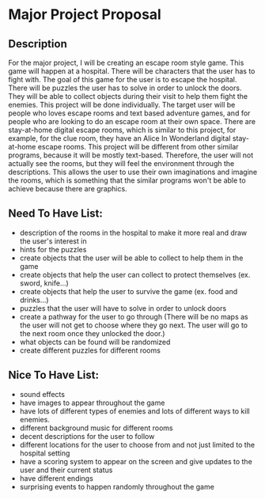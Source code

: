 # Major Project Proposal
## Description 
For the major project, I will be creating an escape room style game. This game will happen at a hospital. There will be characters that the user has to fight with. The goal of this game for the user is to escape the hospital. There will be puzzles the user has to solve in order to unlock the doors. They will be able to collect objects during their visit to help them fight the enemies. This project will be done individually. The target user will be people who loves escape rooms and text based adventure games, and for people who are looking to do an escape room at their own space. There are stay-at-home digital escape rooms, which is similar to this project, for example, for the clue room, they have an Alice In Wonderland digital stay-at-home escape rooms. This project will be different from other similar programs, because it will be mostly text-based. Therefore, the user will not actually see the rooms, but they will feel the environment through the descriptions. This allows the user to use their own imaginations and imagine the rooms, which is something that the similar programs won't be able to achieve because there are graphics. 
## Need To Have List:
- description of the rooms in the hospital to make it more real and draw the user's interest in
- hints for the puzzles
- create objects that the user will be able to collect to help them in the game
- create objects that help the user can collect to protect themselves (ex. sword, knife...)
- create objects that help the user to survive the game (ex. food and drinks...)
- puzzles that the user will have to solve in order to unlock doors
- create a pathway for the user to go through (There will be no maps as the user will not get to choose where they go next. The user will go to the next room once they unlocked the door.)
- what objects can be found will be randomized
- create different puzzles for different rooms
## Nice To Have List:
- sound effects
- have images to appear throughout the game
- have lots of different types of enemies and lots of different ways to kill enemies.
- different background music for different rooms
- decent descriptions for the user to follow
- different locations for the user to choose from and not just limited to the hospital setting
- have a scoring system to appear on the screen and give updates to the user and their current status
- have different endings 
- surprising events to happen randomly throughout the game